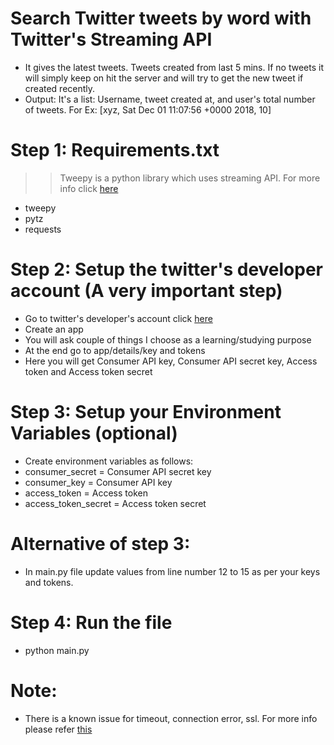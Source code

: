 # Search Twitter tweets by word with Twitter's Streaming API
* It gives the latest tweets. Tweets created from last 5 mins. If no tweets it will simply keep on hit the server and will try to get the new tweet if created recently.
* Output: It's a list: Username, tweet created at, and user's total number of tweets. For Ex: [xyz, Sat Dec 01 11:07:56 +0000 2018, 10]

# Step 1: Requirements.txt
>> Tweepy is a python library which uses streaming API. For more info click [here](http://docs.tweepy.org/en/v3.5.0/)
* tweepy
* pytz
* requests

# Step 2: Setup the twitter's developer account (A very important step)
* Go to twitter's developer's account click [here](https://developer.twitter.com/content/developer-twitter/en.html)
* Create an app
* You will ask couple of things I choose as a learning/studying purpose
* At the end go to app/details/key and tokens
* Here you will get Consumer API key, Consumer API secret key, Access token and Access token secret

# Step 3: Setup your Environment Variables (optional)
* Create environment variables as follows:
* consumer_secret = Consumer API secret key
* consumer_key = Consumer API key
* access_token = Access token
* access_token_secret = Access token secret

# Alternative of step 3:
* In main.py file update values from line number 12 to 15 as per your keys and tokens.

# Step 4: Run the file
* python main.py


# Note:
* There is a known issue for timeout, connection error, ssl. For more info please refer [this](https://github.com/tweepy/tweepy/issues/617)
